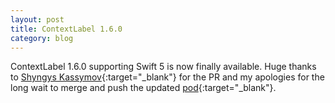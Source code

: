 ```yaml
---
layout: post
title: ContextLabel 1.6.0
category: blog
---
```


ContextLabel 1.6.0 supporting Swift 5 is now finally available. Huge thanks to [Shyngys Kassymov](https://github.com/chika-kasymov){:target="_blank"} for the PR and my apologies for the long wait to merge and push the updated [pod](https://cocoapods.org/pods/ContextLabel){:target="_blank"}.